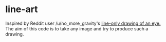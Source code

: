 # line-art
Inspired by Reddit user /u/no_more_gravity's [line-only drawing of an eye.](https://www.reddit.com/r/Art/comments/454joy/drawing_experiment_every_line_goes_through_the/)  The aim of this code is to take any image and try to produce such a drawing.
